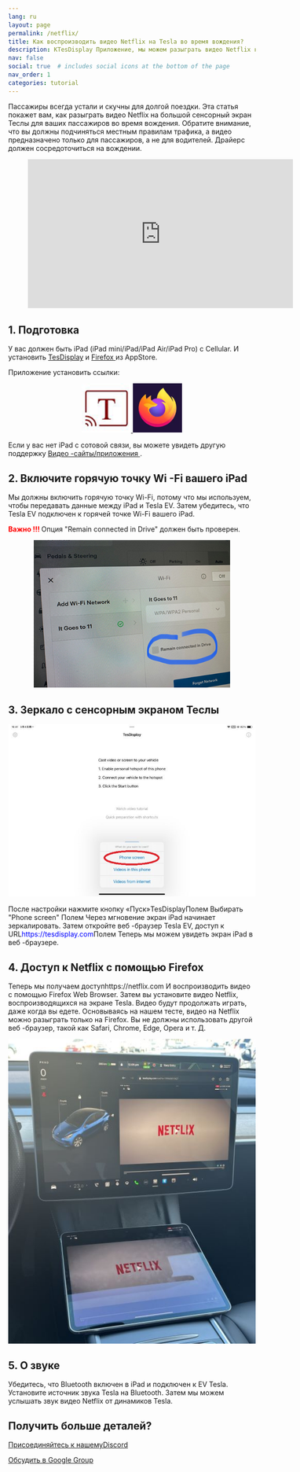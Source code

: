 ```yaml
---
lang: ru
layout: page
permalink: /netflix/
title: Как воспроизводить видео Netflix на Tesla во время вождения?
description: КTesDisplay Приложение, мы можем разыграть видео Netflix к большому сенсорному экрану Теслы для всех пассажиров во время вождения.
nav: false
social: true  # includes social icons at the bottom of the page
nav_order: 1
categories: tutorial
---
```


Пассажиры всегда устали и скучны для долгой поездки. Эта статья покажет вам, как разыграть видео Netflix на большой сенсорный экран Теслы для ваших пассажиров во время вождения. Обратите внимание, что вы должны подчиняться местным правилам трафика, а видео предназначено только для пассажиров, а не для водителей. Драйерс должен сосредоточиться на вождении.

<!-- blank line -->
<figure class= "video-container" >
  <iframe width= "540"  height= "303"  src= "https://www.youtube.com/embed/O31JLO208nQ"  frameborder= "0"  allowfullscreen= "true" > </iframe>
</figure>
<!-- blank line -->

## 1. Подготовка
У вас должен быть iPad (iPad mini/iPad/iPad Air/iPad Pro) с Cellular.
И установить <a href = "https://apps.apple.com/app/tesdisplay-screen-mirror/id6469987744" >TesDisplay</a> и <a href = "https://apps.apple.com/app/firefox-private-safe-browser/id989804926" > Firefox </a> из AppStore.

Приложение установить ссылки:
<p style= "text-align: center;" >
<a id = "TesDisplay"  href = "https://apps.apple.com/app/tesdisplay-screen-mirror/id6469987744" >
<img src= "/assets/img/logo.png"  height= "100px" >
</a>
<a id = "FireFox"  href = "https://apps.apple.com/app/firefox-private-safe-browser/id989804926" >
<img src= "/assets/img/firefox.webp"  height= "100px" >
</a>
</p>
Если у вас нет iPad с сотовой связи, вы можете увидеть другую поддержку <a href = "/sites" > Видео -сайты/приложения </a>.

## 2. Включите горячую точку Wi -Fi вашего iPad
<p> Мы должны включить горячую точку Wi-Fi, потому что мы используем, чтобы передавать данные между iPad и Tesla EV.
Затем убедитесь, что Tesla EV подключен к горячей точке Wi-Fi вашего iPad. </P>
<p><span style= "color: red" > <b> Важно !!! </b></span> Опция "Remain connected in Drive"  должен быть проверен. </p>
<p style= "text-align: center;" >
<img src= "/assets/img/wifi-connected.jpg"  height= "300px" >
</p>

## 3. Зеркало с сенсорным экраном Теслы
<p style= "text-align: center;" >
<img src= "/assets/img/ipad-screen.jpg"  alt= "The start choice of TesDisplay app for using Netflix"  width= "540px" >
</p>
После настройки нажмите кнопку «Пуск»TesDisplayПолем Выбирать "Phone screen" Полем Через мгновение экран iPad начинает зеркалировать.
Затем откройте веб -браузер Tesla EV, доступ к URL<span style= "color:blue" >https://tesdisplay.com</span>Полем Теперь мы можем увидеть экран iPad в веб -браузере.

## 4. Доступ к Netflix с помощью Firefox
Теперь мы получаем доступhttps://netflix.com И воспроизводить видео с помощью Firefox Web Browser. Затем вы установите видео Netflix, воспроизводящихся на экране Tesla. Видео будут продолжать играть, даже когда вы едете.
Основываясь на нашем тесте, видео на Netflix можно разыграть только на Firefox. Вы не должны использовать другой веб -браузер, такой как Safari, Chrome, Edge, Opera и т. Д.
<p style= "text-align: center;" >
<img src= "/assets/img/netflix.jpg"  alt= "mirror Netflix video to Tesla using TesDisplay"  width= "590px" >
</p>

## 5. О звуке
Убедитесь, что Bluetooth включен в iPad и подключен к EV Tesla.
Установите источник звука Tesla на Bluetooth.
Затем мы можем услышать звук видео Netflix от динамиков Tesla.

## Получить больше деталей?
<p> <a href = "https://discord.gg/Tvbs9uWcN9"  цель = "_blank" > Присоединяйтесь к нашемуDiscord</a> </p>
<p> <a href = "https://groups.google.com/g/tesla-display"  цель = "_blank" > Обсудить в Google Group </a> </p>

